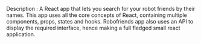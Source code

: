 Description : A React app that lets you search for your robot friends by their names. This app uses all the core concepts of React, containing multiple components, props, states and hooks. Robofriends app also uses an API to display the required interface, hence making a full fledged small react application. 
